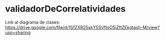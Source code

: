 # validadorDeCorrelatividades

Link al diagrama de clases: https://drive.google.com/file/d/1SfZXR25skY5SVfIoO5iZftZEkgtash-M/view?usp=sharing
